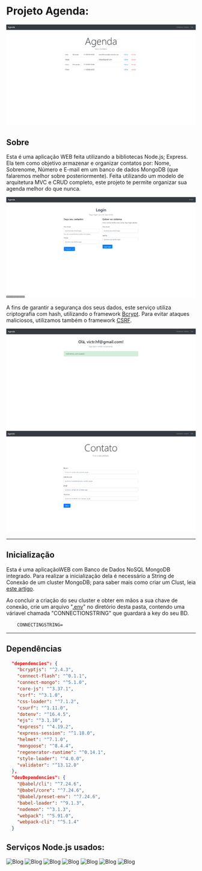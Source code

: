 # Projeto Agenda:

<img src="./frontend/assets/img/1.png">

## Sobre
  Esta é uma aplicação WEB feita utilizando a bibliotecas Node.js; Express. Ela tem como objetivo armazenar e organizar contatos por: Nome, Sobrenome, Número e E-mail em um banco de dados MongoDB (que falaremos melhor sobre posteriormente). Feita utilizando um modelo de arquitetura MVC e CRUD completo, este projeto te permite organizar sua agenda melhor do que nunca.

<img src="./frontend/assets/img/2.png">

  A fins de garantir a segurança dos seus dados, este serviço utiliza criptografia com hash, utilizando o framework [Bcrypt](https://www.npmjs.com/package/bcrypt). Para evitar ataques maliciosos, utilizamos também o framework [CSRF](https://www.npmjs.com/package/csrf).



<img src="./frontend/assets/img/3.png">
<img src="./frontend/assets/img/4.png">

---


## Inicialização

Esta é uma aplicaçãoWEB com Banco de Dados NoSQL MongoDB integrado. Para realizar a inicialização dela é necessário a String de Conexão de um cluster MongoDB; para saber mais como criar um Clust, leia [este artigo](https://www.mongodb.com/pt-br/docs/atlas/tutorial/create-new-cluster/).

Ao concluir a criação do seu cluster e obter em mãos a sua chave de conexão, crie um arquivo "[.env](https://www.npmjs.com/package/dotenv)" no diretório desta pasta, contendo uma váriavel chamada "CONNECTIONSTRING" que guardará a key do seu BD.

``` .env
    CONNECTINGSTRING= 
```

---

## Dependências

``` json
  "dependencies": {
    "bcryptjs": "^2.4.3",
    "connect-flash": "^0.1.1",
    "connect-mongo": "^5.1.0",
    "core-js": "^3.37.1",
    "csrf": "^3.1.0",
    "css-loader": "^7.1.2",
    "csurf": "^1.11.0",
    "dotenv": "^16.4.5",
    "ejs": "^3.1.10",
    "express": "^4.19.2",
    "express-session": "^1.18.0",
    "helmet": "^7.1.0",
    "mongoose": "^8.4.4",
    "regenerator-runtime": "^0.14.1",
    "style-loader": "^4.0.0",
    "validator": "^13.12.0"
  },
  "devDependencies": {
    "@babel/cli": "^7.24.6",
    "@babel/core": "^7.24.6",
    "@babel/preset-env": "^7.24.6",
    "babel-loader": "^9.1.3",
    "nodemon": "^3.1.3",
    "webpack": "^5.91.0",
    "webpack-cli": "^5.1.4"
  }
```
 

## Serviços Node.js usados:

![Blog](https://img.shields.io/badge/MongoDB-47A248.svg?style=for-the-badge&-logo=MongoDB&logoColor=white)
 ![Blog](https://img.shields.io/badge/Mongoose-880000.svg?style=for-the-badge&logo=Mongoose&logoColor=white)
![Blog](https://img.shields.io/badge/EJS-B4CA65.svg?style=for-the-badge&logo=EJS&logoColor=black)
![Blog](https://img.shields.io/badge/Express-000000.svg?style=for-the-badge&logo=Express&logoColor=white)
![Blog](https://img.shields.io/badge/Babel-F9DC3E.svg?style=for-the-badge&logo=Babel&logoColor=black)
![Blog](https://img.shields.io/badge/Nodemon-76D04B.svg?style=for-the-badge&logo=Nodemon&logoColor=white)
![Blog](https://img.shields.io/badge/Webpack-8DD6F9.svg?style=for-the-badge&logo=Webpack&logoColor=black)
